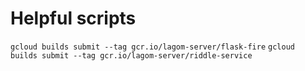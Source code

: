 # Helpful scripts

`gcloud builds submit --tag gcr.io/lagom-server/flask-fire`
`gcloud builds submit --tag gcr.io/lagom-server/riddle-service`
